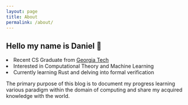 ```yaml
---
layout: page
title: About
permalink: /about/
---
```

<html>
<h2>Hello my name is Daniel 👋 </h2>
<p>
  <li> Recent CS Graduate from <a href = "https://www.gatech.edu"><u>Georgia Tech</u> </a></li>
  <li> Interested in Computational Theory and Machine Learning</li>
  <li> Currently learning Rust and delving into formal verification</li>

  The primary purpose of this blog is to document my progress learning various paradigm within the domain of computing and share my acquired knowledge with the world. </p>

</html>

